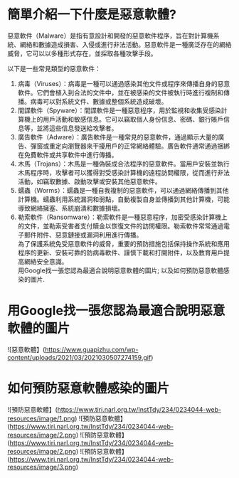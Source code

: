 # 簡單介紹一下什麼是惡意軟體?
惡意軟件（Malware）是指有意設計和開發的惡意軟件程序，旨在對計算機系統、網絡和數據造成損害、入侵或進行非法活動。惡意軟件是一種廣泛存在的網絡威脅，它可以以多種形式存在，並採取各種攻擊手段。<br>

以下是一些常見類型的惡意軟件：<br>
1. 病毒（Viruses）：病毒是一種可以通過感染其他文件或程序來傳播自身的惡意軟件。它們會植入到合法的文件中，並在被感染的文件被執行時進行複制和傳播。病毒可以對系統文件、數據或整個系統造成破壞。<br>
2. 間諜軟件（Spyware）：間諜軟件是一種惡意程序，用於監視和收集受感染計算機上的用戶活動和敏感信息。它可以竊取個人身份信息、密碼、銀行賬戶信息等，並將這些信息發送給攻擊者。<br>
3. 廣告軟件（Adware）：廣告軟件是一種常見的惡意軟件，通過顯示大量的廣告、彈窗或重定向瀏覽器來干擾用戶的正常網絡體驗。廣告軟件通常通過捆綁在免費軟件或共享軟件中進行傳播。<br>
4. 木馬（Trojans）：木馬是一種偽裝成合法程序的惡意軟件。當用戶安裝並執行木馬程序時，攻擊者可以獲得對受感染計算機的遠程訪問權限，從而進行非法活動，如竊取數據、啟動攻擊或安裝其他惡意軟件。<br>
5. 蠕蟲（Worms）：蠕蟲是一種自我複制的惡意軟件，可以通過網絡傳播到其他計算機。蠕蟲利用系統漏洞和弱點，自動複製自身並傳播到其他計算機，可能導致網絡擁塞、系統崩潰和數據損壞。<br>
6. 勒索軟件（Ransomware）：勒索軟件是一種惡意程序，加密受感染計算機上的文件，並勒索受害者支付贖金以恢復文件的訪問權限。勒索軟件常常通過電子郵件附件、惡意鏈接或漏洞利用進行傳播。<br>
為了保護系統免受惡意軟件的威脅，重要的預防措施包括保持操作系統和應用程序的更新、安裝可靠的防病毒軟件、謹慎下載和打開附件，以及教育用戶提高網絡安全意識。<br>
用Google找一張您認為最適合說明惡意軟體的圖片; 以及如何預防惡意軟體感染的圖片.<br>

# 用Google找一張您認為最適合說明惡意軟體的圖片
![惡意軟體】(https://www.guapizhu.com/wp-content/uploads/2021/03/2021030507274159.gif)

# 如何預防惡意軟體感染的圖片
![預防惡意軟體】(https://www.tiri.narl.org.tw/InstTdy/234/0234044-web-resources/image/1.png)
![預防惡意軟體】(https://www.tiri.narl.org.tw/InstTdy/234/0234044-web-resources/image/2.png)
![預防惡意軟體】(https://www.tiri.narl.org.tw/InstTdy/234/0234044-web-resources/image/2.png)
![預防惡意軟體】(https://www.tiri.narl.org.tw/InstTdy/234/0234044-web-resources/image/3.png)


